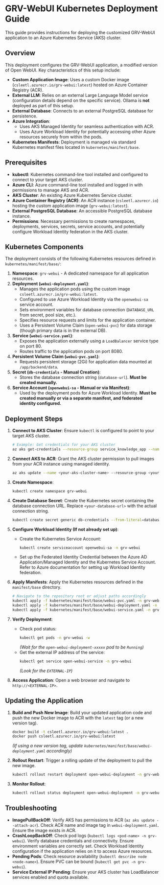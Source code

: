 # GRV-WebUI Kubernetes Deployment Guide

This guide provides instructions for deploying the customized GRV-WebUI application to an Azure Kubernetes Service (AKS) cluster.

## Overview

This deployment configures the GRV-WebUI application, a modified version of Open WebUI. Key characteristics of this setup include:

*   **Custom Application Image**: Uses a custom Docker image (`csleetl.azurecr.io/grv-webui:latest`) hosted on Azure Container Registry (ACR).
*   **External LLM**: Relies on an external Large Language Model service (configuration details depend on the specific service). Ollama is **not** deployed as part of this setup.
*   **External Database**: Connects to an external PostgreSQL database for persistence.
*   **Azure Integration**:
    *   Uses AKS Managed Identity for seamless authentication with ACR.
    *   Uses Azure Workload Identity for potentially accessing other Azure resources securely from within the pods.
*   **Kubernetes Manifests**: Deployment is managed via standard Kubernetes manifest files located in `kubernetes/manifest/base`.

## Prerequisites

*   **kubectl**: Kubernetes command-line tool installed and configured to connect to your target AKS cluster.
*   **Azure CLI**: Azure command-line tool installed and logged in with permissions to manage AKS and ACR.
*   **AKS Cluster**: An existing Azure Kubernetes Service cluster.
*   **Azure Container Registry (ACR)**: An ACR instance (`csleetl.azurecr.io`) hosting the custom application image (`grv-webui:latest`).
*   **External PostgreSQL Database**: An accessible PostgreSQL database instance.
*   **Permissions**: Necessary permissions to create namespaces, deployments, services, secrets, service accounts, and potentially configure Workload Identity federation in the AKS cluster.

## Kubernetes Components

The deployment consists of the following Kubernetes resources defined in `kubernetes/manifest/base/`:

1.  **Namespace**: `grv-webui` - A dedicated namespace for all application resources.
2.  **Deployment (`webui-deployment.yaml`)**:
    *   Manages the application pods using the custom image `csleetl.azurecr.io/grv-webui:latest`.
    *   Configured to use Azure Workload Identity via the `openwebui-sa` service account.
    *   Sets environment variables for database connection (`DATABASE_URL` from secret, pool size, etc.).
    *   Specifies resource requests and limits for the application container.
    *   Uses a Persistent Volume Claim (`open-webui-pvc`) for data storage (though primary data is in the external DB).
3.  **Service (`webui-service.yaml`)**:
    *   Exposes the application externally using a `LoadBalancer` service type on port 80.
    *   Routes traffic to the application pods on port 8080.
4.  **Persistent Volume Claim (`webui-pvc.yaml`)**:
    *   Requests persistent storage (2Gi) for application data mounted at `/app/backend/data`.
5.  **Secret (`db-credentials` - Manual Creation)**:
    *   Stores the database connection string (`database-url`). **Must be created manually.**
6.  **Service Account (`openwebui-sa` - Manual or via Manifest)**:
    *   Used by the deployment pods for Azure Workload Identity. **Must be created manually or via a separate manifest, and federated identity configured.**

## Deployment Steps

1.  **Connect to AKS Cluster**: Ensure `kubectl` is configured to point to your target AKS cluster.
    ```bash
    # Example: Get credentials for your AKS cluster
    az aks get-credentials --resource-group service_knowledge_app --name GRVWebUI
    ```

2.  **Connect AKS to ACR**: Grant the AKS cluster permission to pull images from your ACR instance using managed identity.
    ```bash
    az aks update --name <your-aks-cluster-name> --resource-group <your-resource-group> --attach-acr csleetl.azurecr.io
    ```

3.  **Create Namespace**:
    ```bash
    kubectl create namespace grv-webui
    ```

4.  **Create Database Secret**: Create the Kubernetes secret containing the database connection URL. Replace `<your-database-url>` with the actual connection string.
    ```bash
    kubectl create secret generic db-credentials --from-literal=database-url='<your-database-url>' -n grv-webui
    ```

5.  **Configure Workload Identity (If not already set up)**:
    *   Create the Kubernetes Service Account:
        ```bash
        kubectl create serviceaccount openwebui-sa -n grv-webui
        ```
    *   Set up the Federated Identity Credential between the Azure AD Application/Managed Identity and the Kubernetes Service Account. Refer to Azure documentation for setting up Workload Identity federation.

6.  **Apply Manifests**: Apply the Kubernetes resources defined in the `manifest/base` directory.
    ```bash
    # Navigate to the repository root or adjust paths accordingly
    kubectl apply -f kubernetes/manifest/base/webui-pvc.yaml -n grv-webui
    kubectl apply -f kubernetes/manifest/base/webui-deployment.yaml -n grv-webui
    kubectl apply -f kubernetes/manifest/base/webui-service.yaml -n grv-webui
    ```

7.  **Verify Deployment**:
    *   Check pod status:
        ```bash
        kubectl get pods -n grv-webui -w
        ```
        *(Wait for the `open-webui-deployment-xxxxx` pod to be `Running`)*
    *   Get the external IP address of the service:
        ```bash
        kubectl get service open-webui-service -n grv-webui
        ```
        *(Look for the `EXTERNAL-IP`)*

8.  **Access Application**: Open a web browser and navigate to `http://<EXTERNAL-IP>`.

## Updating the Application

1.  **Build and Push New Image**: Build your updated application code and push the new Docker image to ACR with the `latest` tag (or a new version tag).
    ```bash
    docker build -t csleetl.azurecr.io/grv-webui:latest .
    docker push csleetl.azurecr.io/grv-webui:latest
    ```
    *(If using a new version tag, update `kubernetes/manifest/base/webui-deployment.yaml` accordingly)*

2.  **Rollout Restart**: Trigger a rolling update of the deployment to pull the new image.
    ```bash
    kubectl rollout restart deployment open-webui-deployment -n grv-webui
    ```

3.  **Monitor Rollout**:
    ```bash
    kubectl rollout status deployment open-webui-deployment -n grv-webui
    ```

## Troubleshooting

*   **ImagePullBackOff**: Verify AKS has permissions to ACR (`az aks update --attach-acr`). Check ACR name and image tag in `webui-deployment.yaml`. Ensure the image exists in ACR.
*   **CrashLoopBackOff**: Check pod logs (`kubectl logs <pod-name> -n grv-webui`). Verify database credentials and connectivity. Ensure environment variables are correctly set. Check Workload Identity configuration if the application relies on it to access Azure resources.
*   **Pending Pods**: Check resource availability (`kubectl describe node <node-name>`). Ensure PVC can be bound (`kubectl get pvc -n grv-webui`).
*   **Service External IP Pending**: Ensure your AKS cluster has LoadBalancer services enabled and quota available.